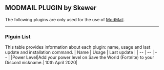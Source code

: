 ## **MODMAIL PLUGIN by Skewer**

The following plugins are only used for the use of [ModMail](https://github.com/kyb3r/modmail).

---

### Plguin List
This table provides information about each plugin: name, usage and last update and installation command.
|    Name   |   Usage   |  Last update |
|     --    |     --    |       --     |
|Power Level|Add your power level on Save the World (Fortnite) to your Discord nickname.| 10th April 2020|
